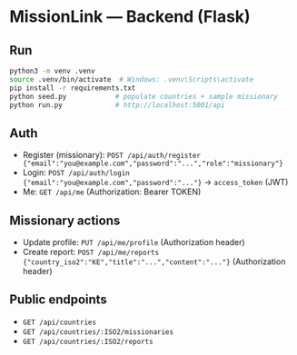 
# MissionLink — Backend (Flask)

## Run
```bash
python3 -m venv .venv
source .venv/bin/activate  # Windows: .venv\Scripts\activate
pip install -r requirements.txt
python seed.py            # populate countries + sample missionary
python run.py             # http://localhost:5001/api
```

## Auth
- Register (missionary): `POST /api/auth/register {"email":"you@example.com","password":"...","role":"missionary"}`
- Login: `POST /api/auth/login {"email":"you@example.com","password":"..."}` → `access_token` (JWT)
- Me: `GET /api/me` (Authorization: Bearer TOKEN)

## Missionary actions
- Update profile: `PUT /api/me/profile` (Authorization header)
- Create report: `POST /api/me/reports {"country_iso2":"KE","title":"...","content":"..."}` (Authorization header)

## Public endpoints
- `GET /api/countries`
- `GET /api/countries/:ISO2/missionaries`
- `GET /api/countries/:ISO2/reports`
